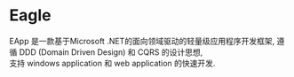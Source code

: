 # Eagle
<p>EApp 是一款基于Microsoft .NET的面向领域驱动的轻量级应用程序开发框架, 遵循 DDD (Domain Driven Design) 和 CQRS 的设计思想, <br />支持 windows application 和 web application 的快速开发.
